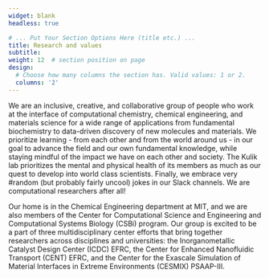 ```yaml
---
widget: blank
headless: true

# ... Put Your Section Options Here (title etc.) ...
title: Research and values
subtitle:
weight: 12  # section position on page
design:
  # Choose how many columns the section has. Valid values: 1 or 2.
  columns: '2'
---
```


We are an inclusive, creative, and collaborative group of people who work at the interface of computational chemistry, chemical engineering, and materials science for a wide range of applications from fundamental biochemistry to data-driven discovery of new molecules and materials. We prioritize learning - from each other and from the world around us - in our goal to advance the field and our own fundamental knowledge, while staying mindful of the impact we have on each other and society. The Kulik lab prioritizes the mental and physical health of its members as much as our quest to develop into world class scientists. Finally, we embrace very #random (but probably fairly uncool) jokes in our Slack channels. We are computational researchers after all!

Our home is in the Chemical Engineering department at MIT, and we are also members of the Center for Computational Science and Engineering and Computational Systems Biology (CSBi) program. Our group is excited to be a part of three multidisciplinary center efforts that bring together researchers across disciplines and universities: the Inorganometallic Catalyst Design Center (ICDC) EFRC, the Center for Enhanced Nanofluidic Transport (CENT) EFRC, and the Center for the Exascale Simulation of Material Interfaces in Extreme Environments (CESMIX) PSAAP-III.

